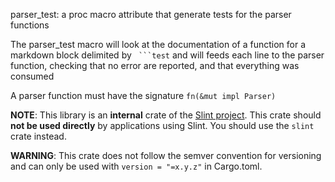 parser_test: a proc macro attribute that generate tests for the parser functions

The parser_test macro will look at the documentation of a function for a
markdown block delimited by ` ```test` and will feeds each line to the parser
function, checking that no error are reported, and that everything was consumed

A parser function must have the signature `fn(&mut impl Parser)`

**NOTE**: This library is an **internal** crate of the [Slint project](https://slint.dev).
This crate should **not be used directly** by applications using Slint.
You should use the `slint` crate instead.

**WARNING**: This crate does not follow the semver convention for versioning and can
only be used with `version = "=x.y.z"` in Cargo.toml.
